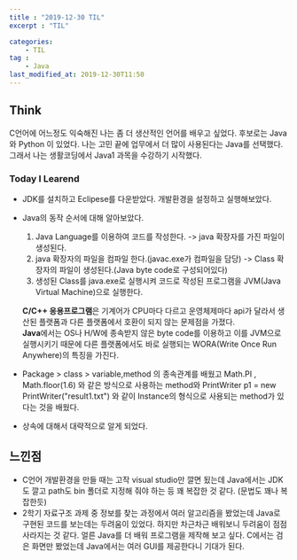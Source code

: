 ```yaml
---
title : "2019-12-30 TIL"
excerpt : "TIL"

categories:
    - TIL
tag :
    - Java
last_modified_at: 2019-12-30T11:50
---
```


## Think
C언어에 어느정도 익숙해진 나는 좀 더 생산적인 언어를 배우고 싶었다. 후보로는 Java와 Python 이 있었다. 나는 고민 끝에 업무에서 더 많이 사용된다는 Java를 선택했다. 그래서 나는 생활코딩에서 Java1 과목을 수강하기 시작했다. 

### Today I Learend 
* JDK를 설치하고 Eclipese를 다운받았다. 개발환경을 설정하고 실행해보았다.
* Java의 동작 순서에 대해 알아보았다.
    1. Java Language를 이용하여 코드를 작성한다. -> java 확장자를 가진 파일이 생성된다.
    2. java 확장자의 파일을 컴파일 한다.(javac.exe가 컴파일을 담당) -> Class 확장자의 파일이 생성된다.(Java byte code로 구성되어있다)
    3. 생성된 Class를 java.exe로 실행시켜 코드로 작성된 프로그램을 JVM(Java Virtual Machine)으로 실행한다.

     **C/C++ 응용프로그램**은 기계어가 CPU마다 다르고 운영체제마다 api가 달라서 생산된 플랫폼과 다른 플랫폼에서 호환이 되지 않는 문제점을 가졌다.  
     **Java**에서는 OS나 H/W에 종속받지 않은 byte code를 이용하고 이를 JVM으로 실행시키기 때문에 다른 플랫폼에서도 바로 실행되는 WORA(Write Once Run Anywhere)의 특징을 가진다.

* Package > class > variable,method 의 종속관계를 배웠고 Math.PI , Math.floor(1.6) 와 같은 방식으로 사용하는 method와 PrintWriter p1 = new PrintWriter("result1.txt") 와 같이 Instance의 형식으로 사용되는 method가 있다는 것을 배웠다.
* 상속에 대해서 대략적으로 알게 되었다.


## 느낀점
 * C언어 개발환경을 만들 때는 고작 visual studio만 깔면 됬는데 Java에서는 JDK도 깔고 path도 bin 폴더로 지정해 줘야 하는 등 꽤 복잡한 것 같다. (문법도 꽤나 복잡한듯)
 * 2학기 자료구조 과제 중 정보를 찾는 과정에서 여러 알고리즘을 봤었는데 Java로 구현된 코드를 보는데는 두려움이 있었다. 하지만 차근차근 배워보니 두려움이 점점 사라지는 것 같다. 얼른 Java를 더 배워 프로그램을 제작해 보고 싶다. C에서는 검은 화면만 봤었는데 Java에서는 여러 GUI를 제공한다니 기대가 된다.
